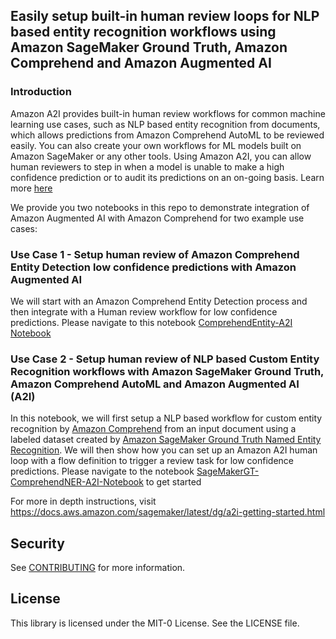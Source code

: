 ## Easily setup built-in human review loops for NLP based entity recognition workflows using Amazon SageMaker Ground Truth, Amazon Comprehend and Amazon Augmented AI

### Introduction

Amazon A2I provides built-in human review workflows for common machine learning use cases, such as NLP based entity recognition from documents, which allows predictions from Amazon Comprehend AutoML to be reviewed easily. You can also create your own workflows for ML models built on Amazon SageMaker or any other tools. Using Amazon A2I, you can allow human reviewers to step in when a model is unable to make a high confidence prediction or to audit its predictions on an on-going basis. Learn more <a href="https://aws.amazon.com/augmented-ai/">here</a>

We provide you two notebooks in this repo to demonstrate integration of Amazon Augmented AI with Amazon Comprehend for two example use cases:

### Use Case 1 - Setup human review of Amazon Comprehend Entity Detection low confidence predictions with Amazon Augmented AI
We will start with an Amazon Comprehend Entity Detection process and then integrate with a Human review workflow for low confidence predictions. Please navigate to this notebook <a href="https://github.com/aws-samples/augmentedai-comprehendner-groundtruth/blob/master/ComprehendEntity-%20A2I(1).ipynb">ComprehendEntity-A2I Notebook</a> 

### Use Case 2 - Setup human review of NLP based Custom Entity Recognition workflows with Amazon SageMaker Ground Truth, Amazon Comprehend AutoML and Amazon Augmented AI (A2I)
In this notebook, we will first setup a NLP based workflow for custom entity recognition by <a href="https://docs.aws.amazon.com/comprehend/latest/dg/custom-entity-recognition.html">Amazon Comprehend</a> from an input document using a labeled dataset created by <a href="https://docs.aws.amazon.com/sagemaker/latest/dg/sms-named-entity-recg.html">Amazon SageMaker Ground Truth Named Entity Recognition</a>. We will then show how you can set up an Amazon A2I human loop with a flow definition to trigger a review task for low confidence predictions. Please navigate to the notebook <a href="https://github.com/aws-samples/augmentedai-comprehendner-groundtruth/blob/master/SageMakerGT-ComprehendNER-A2I-Notebook.ipynb">SageMakerGT-ComprehendNER-A2I-Notebook</a> to get started

For more in depth instructions, visit https://docs.aws.amazon.com/sagemaker/latest/dg/a2i-getting-started.html

## Security

See [CONTRIBUTING](CONTRIBUTING.md#security-issue-notifications) for more information.

## License

This library is licensed under the MIT-0 License. See the LICENSE file.

